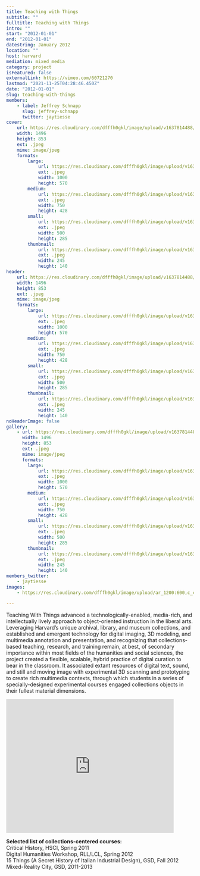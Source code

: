 ```yaml
---
title: Teaching with Things
subtitle: ""
fulltitle: Teaching with Things
intro: ""
start: "2012-01-01"
end: "2012-01-01"
datestring: January 2012
location: ""
host: harvard
mediation: mixed_media
category: project
isFeatured: false
externalLink: https://vimeo.com/60721270
lastmod: "2021-11-25T04:28:46.450Z"
date: "2012-01-01"
slug: teaching-with-things
members:
    - label: Jeffrey Schnapp
      slug: jeffrey-schnapp
      twitter: jaytiesse
cover:
    url: https://res.cloudinary.com/dfffh0gkl/image/upload/v1637814488/teachingwthings1_471a2049fc.jpg
    width: 1496
    height: 853
    ext: .jpeg
    mime: image/jpeg
    formats:
        large:
            url: https://res.cloudinary.com/dfffh0gkl/image/upload/v1637814489/large_teachingwthings1_471a2049fc.jpg
            ext: .jpeg
            width: 1000
            height: 570
        medium:
            url: https://res.cloudinary.com/dfffh0gkl/image/upload/v1637814489/medium_teachingwthings1_471a2049fc.jpg
            ext: .jpeg
            width: 750
            height: 428
        small:
            url: https://res.cloudinary.com/dfffh0gkl/image/upload/v1637814489/small_teachingwthings1_471a2049fc.jpg
            ext: .jpeg
            width: 500
            height: 285
        thumbnail:
            url: https://res.cloudinary.com/dfffh0gkl/image/upload/v1637814488/thumbnail_teachingwthings1_471a2049fc.jpg
            ext: .jpeg
            width: 245
            height: 140
header:
    url: https://res.cloudinary.com/dfffh0gkl/image/upload/v1637814488/teachingwthings1_471a2049fc.jpg
    width: 1496
    height: 853
    ext: .jpeg
    mime: image/jpeg
    formats:
        large:
            url: https://res.cloudinary.com/dfffh0gkl/image/upload/v1637814489/large_teachingwthings1_471a2049fc.jpg
            ext: .jpeg
            width: 1000
            height: 570
        medium:
            url: https://res.cloudinary.com/dfffh0gkl/image/upload/v1637814489/medium_teachingwthings1_471a2049fc.jpg
            ext: .jpeg
            width: 750
            height: 428
        small:
            url: https://res.cloudinary.com/dfffh0gkl/image/upload/v1637814489/small_teachingwthings1_471a2049fc.jpg
            ext: .jpeg
            width: 500
            height: 285
        thumbnail:
            url: https://res.cloudinary.com/dfffh0gkl/image/upload/v1637814488/thumbnail_teachingwthings1_471a2049fc.jpg
            ext: .jpeg
            width: 245
            height: 140
noHeaderImage: false
gallery:
    - url: https://res.cloudinary.com/dfffh0gkl/image/upload/v1637814488/teachingwthings1_471a2049fc.jpg
      width: 1496
      height: 853
      ext: .jpeg
      mime: image/jpeg
      formats:
        large:
            url: https://res.cloudinary.com/dfffh0gkl/image/upload/v1637814489/large_teachingwthings1_471a2049fc.jpg
            ext: .jpeg
            width: 1000
            height: 570
        medium:
            url: https://res.cloudinary.com/dfffh0gkl/image/upload/v1637814489/medium_teachingwthings1_471a2049fc.jpg
            ext: .jpeg
            width: 750
            height: 428
        small:
            url: https://res.cloudinary.com/dfffh0gkl/image/upload/v1637814489/small_teachingwthings1_471a2049fc.jpg
            ext: .jpeg
            width: 500
            height: 285
        thumbnail:
            url: https://res.cloudinary.com/dfffh0gkl/image/upload/v1637814488/thumbnail_teachingwthings1_471a2049fc.jpg
            ext: .jpeg
            width: 245
            height: 140
members_twitter:
    - jaytiesse
images:
    - https://res.cloudinary.com/dfffh0gkl/image/upload/ar_1200:600,c_crop/c_limit,h_1200,w_600/v1637814488/teachingwthings1_471a2049fc.jpg

---
```

Teaching With Things advanced a technologically-enabled, media-rich, and intellectually lively approach to object-oriented instruction in the liberal arts. Leveraging Harvard’s unique archival, library, and museum collections, and established and emergent technology for digital imaging, 3D modeling, and multimedia annotation and presentation, and recognizing that collections- based teaching, research, and training remain, at best, of secondary importance within most fields of the humanities and social sciences, the project created a flexible, scalable, hybrid practice of digital curation to bear in the classroom. It associated extant resources of digital text, sound, and still and moving image with experimental 3D scanning and prototyping to create rich multimedia contexts, through which students in a series of specially-designed experimental courses engaged collections objects in their fullest material dimensions.

<iframe src="https://player.vimeo.com/video/60721270" width="450" height="360" frameborder="0" allow="autoplay; fullscreen" allowfullscreen></iframe>


**Selected list of collections-centered courses:**<br />
Critical History, HSCI, Spring 2011<br />
Digital Humanities Workshop, RLL/LCL, Spring 2012<br />
15 Things (A Secret History of Italian Industrial Design), GSD, Fall 2012 Mixed-Reality City, GSD, 2011-2013